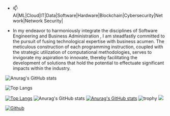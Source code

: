 - 📫 AI|ML|Cloud|IT|Data|Software|Hardware|Blockchain|Cybersecurity|Network|Network Security|

- In my endeavor to harmoniously integrate the disciplines of Software Engineering and Business Administration , I am steadfastly committed to the pursuit of fusing technological expertise with business acumen. The meticulous construction of each programming instruction, coupled with the strategic utilization of computational methodologies, serves to invigorate my aspiration to innovate, thereby facilitating the development of solutions that hold the potential to effectuate significant impacts within the industry.

![Anurag's GitHub stats](https://github-readme-stats.vercel.app/api?username=aicloudk&show_icons=true&theme=radical)

![Top Langs](https://github-readme-stats.vercel.app/api/top-langs/?username=aicloudk&layout=compact)

[![Top Langs](https://github-readme-stats.vercel.app/api/top-langs/?username=aicloudk&layout=pie)](https://github.com/aicloudk/github-readme-stats)
![Anurag's GitHub stats](https://github-readme-stats.vercel.app/api?username=aicloudk&show=reviews,discussions_started,discussions_answered,prs_merged,prs_merged_percentage)
[![Anurag's GitHub stats](https://github-readme-stats.vercel.app/api?username=aicloudk)](https://github.com/aicloudk/github-readme-stats)
![trophy](https://github-profile-trophy.vercel.app/?username=aicloudk&theme=onedark&column=-1)
<img src="https://github-profile-summary-cards.vercel.app/api/cards/profile-details?username=aicloudk&theme=transparent" /> </p>
<a href="https://github.com/aicloudk"><img alt="Github" title="aicloudk Github" src="https://img.shields.io/badge/github-133563.svg?style=for-the-badge&logo=github&logoColor=white"></a> </p>
